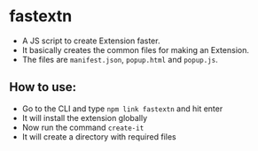 # fastextn
- A JS script to create Extension faster.
- It basically creates the common files for making an Extension.
- The files are `manifest.json`, `popup.html` and `popup.js`.

## How to use:
- Go to the CLI and type `npm link fastextn` and hit enter
- It will install the extension globally
- Now run the command `create-it`
- It will create a directory with required files
